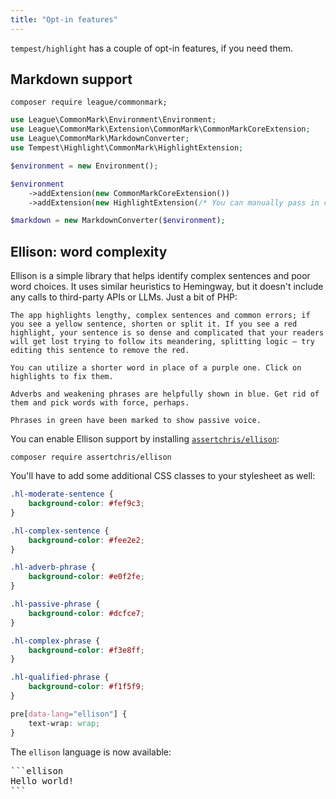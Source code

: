 ```yaml
---
title: "Opt-in features"
---
```


`tempest/highlight` has a couple of opt-in features, if you need them.

## Markdown support

```
composer require league/commonmark;
```

```php
use League\CommonMark\Environment\Environment;
use League\CommonMark\Extension\CommonMark\CommonMarkCoreExtension;
use League\CommonMark\MarkdownConverter;
use Tempest\Highlight\CommonMark\HighlightExtension;

$environment = new Environment();

$environment
    ->addExtension(new CommonMarkCoreExtension())
    ->addExtension(new HighlightExtension(/* You can manually pass in configured highlighter as well */));

$markdown = new MarkdownConverter($environment);
```

## Ellison: word complexity

Ellison is a simple library that helps identify complex sentences and poor word choices. It uses similar heuristics to Hemingway, but it doesn't include any calls to third-party APIs or LLMs. Just a bit of PHP:

```ellison
The app highlights lengthy, complex sentences and common errors; if you see a yellow sentence, shorten or split it. If you see a red highlight, your sentence is so dense and complicated that your readers will get lost trying to follow its meandering, splitting logic — try editing this sentence to remove the red.

You can utilize a shorter word in place of a purple one. Click on highlights to fix them.

Adverbs and weakening phrases are helpfully shown in blue. Get rid of them and pick words with force, perhaps.

Phrases in green have been marked to show passive voice. 
```

You can enable Ellison support by installing [`assertchris/ellison`](https://github.com/assertchris/ellison-php):

```
composer require assertchris/ellison
```

You'll have to add some additional CSS classes to your stylesheet as well:

```css
.hl-moderate-sentence {
    background-color: #fef9c3;
}

.hl-complex-sentence {
    background-color: #fee2e2;
}

.hl-adverb-phrase {
    background-color: #e0f2fe;
}

.hl-passive-phrase {
    background-color: #dcfce7;
}

.hl-complex-phrase {
    background-color: #f3e8ff;
}

.hl-qualified-phrase {
    background-color: #f1f5f9;
}

pre[data-lang="ellison"] {
    text-wrap: wrap;
}
```

The `ellison` language is now available:

<pre>
```ellison
Hello world!
```
</pre>